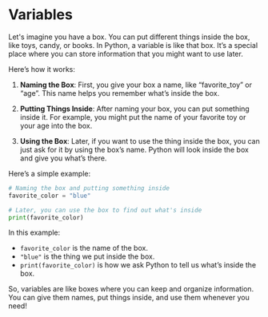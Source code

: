 # Variables
Let's imagine you have a box. You can put different things inside the box, like toys, candy, or books. 
In Python, a variable is like that box. 
It’s a special place where you can store information that you might want to use later.

Here’s how it works:

1. **Naming the Box**: First, you give your box a name, like “favorite_toy” or “age”. This name helps you remember what’s inside the box.

2. **Putting Things Inside**: After naming your box, you can put something inside it. For example, you might put the name of your favorite toy or your age into the box.

3. **Using the Box**: Later, if you want to use the thing inside the box, you can just ask for it by using the box’s name. Python will look inside the box and give you what’s there.

Here’s a simple example:

```python
# Naming the box and putting something inside
favorite_color = "blue"

# Later, you can use the box to find out what's inside
print(favorite_color)
```

In this example:
- `favorite_color` is the name of the box.
- `"blue"` is the thing we put inside the box.
- `print(favorite_color)` is how we ask Python to tell us what’s inside the box.

So, variables are like boxes where you can keep and organize information. You can give them names, put things inside, and use them whenever you need!
